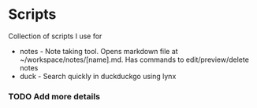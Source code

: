 # Scripts

Collection of scripts I use for

* notes - Note taking tool. Opens markdown file at ~/workspace/notes/[name].md. Has commands to edit/preview/delete notes
* duck - Search quickly in duckduckgo using lynx

### TODO Add more details
